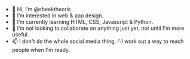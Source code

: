 - 👋 Hi, I’m @sheekthecris
- 👀 I’m interested in web & app design.
- 🌱 I’m currently learning HTML, CSS, Javascript & Python.
- 💞️ I’m not looking to collaborate on anything just yet, not until I'm more useful.
- 📫 I don't do the whole social media thing, I'll work out a way to reach people when I'm ready.

<!---
sheekthecris/sheekthecris is a ✨ special ✨ repository because its `README.md` (this file) appears on your GitHub profile.
You can click the Preview link to take a look at your changes.
--->
